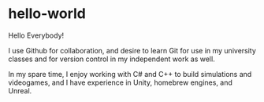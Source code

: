 # hello-world

Hello Everybody!

I use Github for collaboration, and desire to learn Git
for use in my university classes and for version control
in my independent work as well.


In my spare time, I enjoy working with C# and C++ to build simulations
and videogames, and I have experience in Unity, homebrew engines, and Unreal.
